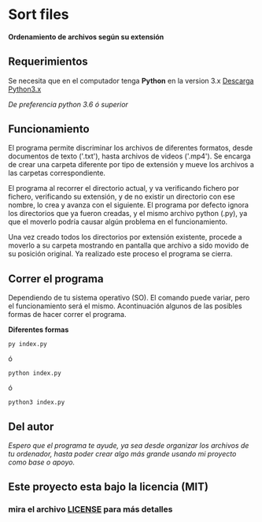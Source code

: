 # Sort files

#### Ordenamiento de archivos según su extensión

## Requerimientos
Se necesita que en el computador tenga **Python** en la version 3.x [Descarga Python3.x](https://www.python.org/downloads/)

*De preferencia python 3.6 ó superior*


## Funcionamiento

El programa permite discriminar los archivos de diferentes formatos, desde documentos de texto ('.txt'), hasta archivos de videos ('.mp4'). Se encarga de crear una carpeta diferente por tipo de extensión y mueve los archivos a las carpetas correspondiente.

El programa al recorrer el directorio actual, y va verificando fichero por fichero, verificando su extensión, y de no existir un directorio con ese nombre, lo crea y avanza con el siguiente. El programa por defecto ignora los directorios que ya fueron creadas, y el mismo archivo python (.py), ya que el moverlo podría causar algún problema en el funcionamiento.

Una vez creado todos los directorios por extensión existente, procede a moverlo a su carpeta mostrando en pantalla que archivo a sido movido de su posición original. Ya realizado este proceso el programa se cierra.


## Correr el programa

Dependiendo de tu sistema operativo (SO). El comando puede variar, pero el funcionamiento será el mismo. Acontinuación algunos de las posibles formas de hacer correr el programa.

**Diferentes formas**
```
py index.py
```
ó
```
python index.py
```
ó
```
python3 index.py
```

## Del autor

*Espero que el programa te ayude, ya sea desde organizar los archivos de tu ordenador, hasta poder crear algo más grande usando mi proyecto como base o apoyo.*


## Este proyecto esta bajo la licencia (MIT) 

### mira el archivo [LICENSE](LICENSE) para más detalles
